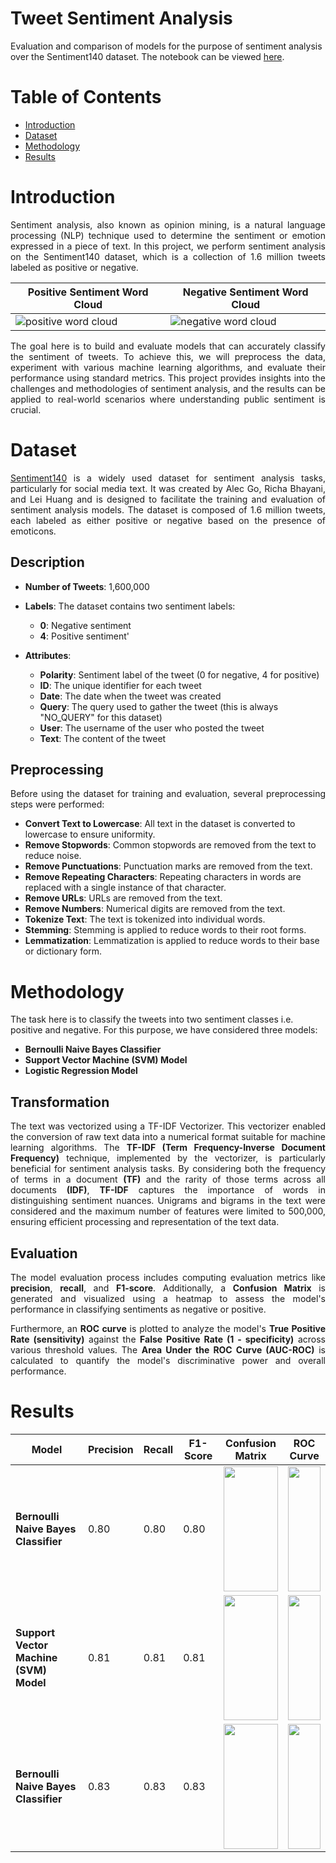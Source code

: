 # Tweet Sentiment Analysis
Evaluation and comparison of models for the purpose of sentiment analysis over the Sentiment140 dataset. The notebook can be viewed [here](https://colab.research.google.com/drive/1Kr0VB0ZP_FsHhhmqFOws1qU2r1IBe0SI?usp=sharing).

# Table of Contents
- [Introduction](#introduction)
- [Dataset](#dataset)
- [Methodology](#methodology)
- [Results](#results)

<a name="introduction"></a>
# Introduction
<p align="justify">
Sentiment analysis, also known as opinion mining, is a natural language processing (NLP) technique used to determine the sentiment or emotion expressed in a piece of text. In this project, we perform sentiment analysis on the Sentiment140 dataset, which is a collection of 1.6 million tweets labeled as positive or negative.
</p>

| Positive Sentiment Word Cloud              | Negative Sentiment Word Cloud               |
| ---------------------- | ---------------------- |
| ![positive word cloud](https://github.com/AnshumanRoy/Sentiment-Analysis/assets/56593553/d2cb50a8-a37f-4023-99e4-6bbf26112ddb) | ![negative word cloud](https://github.com/AnshumanRoy/Sentiment-Analysis/assets/56593553/7a5fee52-2a38-4c4f-ad8d-634c953da734) |

<p align="justify">
The goal here is to build and evaluate models that can accurately classify the sentiment of tweets. To achieve this, we will preprocess the data, experiment with various machine learning algorithms, and evaluate their performance using standard metrics. This project provides insights into the challenges and methodologies of sentiment analysis, and the results can be applied to real-world scenarios where understanding public sentiment is crucial.  
</p>

<a name="dataset"></a>
# Dataset
<p align="justify"><a href="https://www.kaggle.com/datasets/kazanova/sentiment140">Sentiment140</a> is a widely used dataset for sentiment analysis tasks, particularly for social media text. It was created by Alec Go, Richa Bhayani, and Lei Huang and is designed to facilitate the training and evaluation of sentiment analysis models. The dataset is composed of 1.6 million tweets, each labeled as either positive or negative based on the presence of emoticons.</p>

## Description
- **Number of Tweets**: 1,600,000
  
- **Labels**: The dataset contains two sentiment labels:
  - **0**: Negative sentiment
  - **4**: Positive sentiment'
    
- **Attributes**:
  - **Polarity**: Sentiment label of the tweet (0 for negative, 4 for positive)
  - **ID**: The unique identifier for each tweet
  - **Date**: The date when the tweet was created
  - **Query**: The query used to gather the tweet (this is always "NO_QUERY" for this dataset)
  - **User**: The username of the user who posted the tweet
  - **Text**: The content of the tweet

## Preprocessing
<p align="justify">
Before using the dataset for training and evaluation, several preprocessing steps were performed:

- **Convert Text to Lowercase**: All text in the dataset is converted to lowercase to ensure uniformity.
- **Remove Stopwords**: Common stopwords are removed from the text to reduce noise.
- **Remove Punctuations**: Punctuation marks are removed from the text.
- **Remove Repeating Characters**: Repeating characters in words are replaced with a single instance of that character.
- **Remove URLs**: URLs are removed from the text.
- **Remove Numbers**: Numerical digits are removed from the text.
- **Tokenize Text**: The text is tokenized into individual words.
- **Stemming**: Stemming is applied to reduce words to their root forms.
- **Lemmatization**: Lemmatization is applied to reduce words to their base or dictionary form.
</p>

<a name="methodology"></a>
# Methodology

The task here is to classify the tweets into two sentiment classes i.e. positive and negative. For this purpose, we have considered three models:
- **Bernoulli Naive Bayes Classifier**
- **Support Vector Machine (SVM) Model**
- **Logistic Regression Model**

## Transformation

<p align="justify">
The text was vectorized using a TF-IDF Vectorizer. This vectorizer enabled the conversion of raw text data into a numerical format suitable for machine learning algorithms. The <b>TF-IDF (Term Frequency-Inverse Document Frequency)</b> technique, implemented by the vectorizer, is particularly beneficial for sentiment analysis tasks. By considering both the frequency of terms in a document <b>(TF)</b> and the rarity of those terms across all documents <b>(IDF)</b>, <b>TF-IDF</b> captures the importance of words in distinguishing sentiment nuances. Unigrams and bigrams in the text were considered and the maximum number of features were limited to 500,000, ensuring efficient processing and representation of the text data.
</p>

## Evaluation

<p align="justify">
The model evaluation process includes computing evaluation metrics like <b>precision</b>, <b>recall</b>, and <b>F1-score</b>. Additionally, a <b>Confusion Matrix</b> is generated and visualized using a heatmap to assess the model's performance in classifying sentiments as negative or positive.
</p>

<p align="justify">
Furthermore, an <b>ROC curve</b> is plotted to analyze the model's <b>True Positive Rate (sensitivity)</b> against the <b>False Positive Rate (1 - specificity)</b> across various threshold values. The <b>Area Under the ROC Curve (AUC-ROC)</b> is calculated to quantify the model's discriminative power and overall performance.
</p>

<a name="results"></a>
# Results

|Model|Precision|Recall|F1-Score|Confusion Matrix|ROC Curve|
|-----|---------|------|--------|----------------|---------|
|<b>Bernoulli Naive Bayes Classifier</b>|0.80|0.80|0.80|<image src="https://github.com/AnshumanRoy/Sentiment-Analysis/assets/56593553/2bb58de6-188a-48aa-89d3-9daa5ebb9ecc" height=200px width=100%>|<image src="https://github.com/AnshumanRoy/Sentiment-Analysis/assets/56593553/d03c695a-b03c-4fc7-b458-c5c8f3d29f8c" height=200px width=100%>|
|<b>Support Vector Machine (SVM) Model</b>|0.81|0.81|0.81|<image src="https://github.com/AnshumanRoy/Sentiment-Analysis/assets/56593553/8a458af5-0fa7-4868-a449-ce81979d1d69" height=200px width=100%>|<image src="https://github.com/AnshumanRoy/Sentiment-Analysis/assets/56593553/89731d86-ccb7-4e4c-91b9-b8f4104695c6" height=200px width=100%>|
|<b>Bernoulli Naive Bayes Classifier</b>|0.83|0.83|0.83|<image src="https://github.com/AnshumanRoy/Sentiment-Analysis/assets/56593553/c2b85aab-3481-4176-bfa5-c40b2fd26d79" height=200px width=100%>|<image src="https://github.com/AnshumanRoy/Sentiment-Analysis/assets/56593553/ad153e69-f5b7-4a99-9503-39d204c621bf" height=200px width=100%>|
